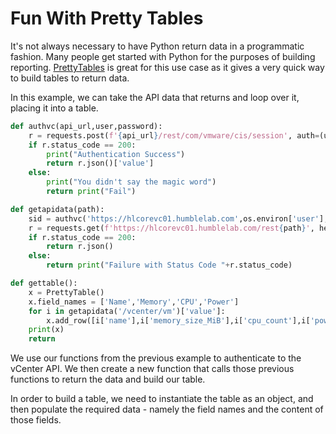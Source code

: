 # Fun With Pretty Tables

It's not always necessary to have Python return data in a programmatic fashion. Many people get started with Python for the purposes of building reporting. [PrettyTables](https://code.google.com/archive/p/prettytable/wikis/Tutorial.wiki) is great for this use case as it gives a very quick way to build tables to return data.

In this example, we can take the API data that returns and loop over it, placing it into a table.

```python
def authvc(api_url,user,password):
    r = requests.post(f'{api_url}/rest/com/vmware/cis/session', auth=(user,password), verify=False)
    if r.status_code == 200:
        print("Authentication Success")
        return r.json()['value']
    else:
        print("You didn't say the magic word")
        return print("Fail")

def getapidata(path):
    sid = authvc('https://hlcorevc01.humblelab.com',os.environ['user'],os.environ['password'])
    r = requests.get(f'https://hlcorevc01.humblelab.com/rest{path}', headers={'vmware-api-session-id':sid}, verify=False)
    if r.status_code == 200:
        return r.json()
    else:
        return print("Failure with Status Code "+r.status_code)

def gettable():
    x = PrettyTable()
    x.field_names = ['Name','Memory','CPU','Power']
    for i in getapidata('/vcenter/vm')['value']:
        x.add_row([i['name'],i['memory_size_MiB'],i['cpu_count'],i['power_state']])
    print(x)
    return
```

We use our functions from the previous example to authenticate to the vCenter API. We then create a new function that calls those previous functions to return the data and build our table.

In order to build a table, we need to instantiate the table as an object, and then populate the required data - namely the field names and the content of those fields.

